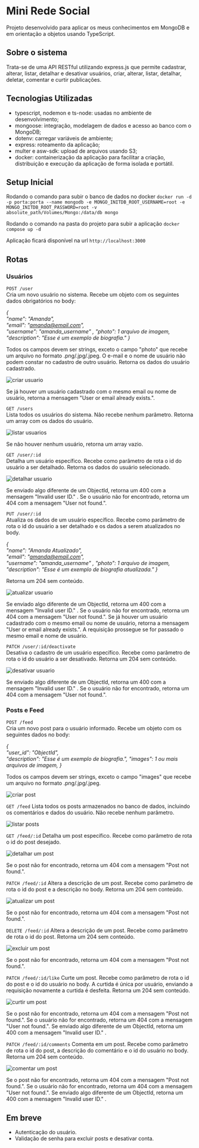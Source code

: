 # Mini Rede Social

Projeto desenvolvido para aplicar os meus conhecimentos em MongoDB e em orientação a objetos usando TypeScript.
## Sobre o sistema
Trata-se de uma API RESTful utilizando express.js que permite cadastrar, alterar, listar, detalhar e desativar usuários, criar, alterar, listar, detalhar, deletar, comentar e curtir publicações.
## Tecnologias Utilizadas
-  typescript, nodemon e ts-node: usadas no ambiente de desenvolvimento;
-  mongoose: integração, modelagem de dados e acesso ao banco com o MongoDB;
-  dotenv: carregar variáveis de ambiente;
-  express: roteamento da aplicação;
-  multer e asw-sdk: upload de arquivos usando S3;
-  docker: containerização da aplicação para facilitar a criação, distribuição e execução da aplicação de forma isolada e portátil.

## Setup Inicial

Rodando o comando para subir o banco de dados no docker
`docker run -d -p porta:porta --name mongodb -e MONGO_INITDB_ROOT_USERNAME=root -e MONGO_INITDB_ROOT_PASSWORD=root -v absolute_path/Volumes/Mongo:/data/db mongo`

Rodando o comando na pasta do projeto para subir a aplicação
`docker compose up -d`

Aplicação ficará disponível na url
`http://localhost:3000`
## Rotas
### Usuários
`POST /user`  
Cria um novo usuário no sistema. Recebe um objeto com os seguintes dados obrigatórios no body:

_{  
	"name": "Amanda",  
	"email": "amanda@email.com",  
	"username": "amanda_username" ,
	"photo": 1 arquivo de imagem,
	"description": "Esse é um exemplo de biografia."
}_

Todos os campos devem ser strings, exceto o campo "photo" que recebe um arquivo no formato .png/.jpg/.jpeg. O e-mail e o nome de usuário não podem constar no cadastro de outro usuário.
Retorna os dados do usuário cadastrado.

![criar usuario](https://f005.backblazeb2.com/file/social-network-ca/readme-pics/POST+user.jpg)

Se já houver um usuário cadastrado com o mesmo email ou nome de usuário, retorna a mensagem "User or email already exists.".

`GET /users`  
Lista todos os usuários do sistema. Não recebe nenhum parâmetro.
Retorna um array com os dados do usuário.

![listar usuarios](https://f005.backblazeb2.com/file/social-network-ca/readme-pics/get+users.jpg)

Se não houver nenhum usuário, retorna um array vazio.

`GET /user/:id`  
Detalha um usuário específico. Recebe como parâmetro de rota o id do usuário a ser detalhado.
Retorna os dados do usuário selecionado.

![detalhar usuario](https://f005.backblazeb2.com/file/social-network-ca/readme-pics/get+user+id.jpg)

Se enviado algo diferente de um ObjectId, retorna um 400 com a mensagem "Invalid user ID." .
Se o usuário não for encontrado, retorna um 404 com a mensagem "User not found.".

`PUT /user/:id`  
Atualiza os dados de um usuário específico. Recebe como parâmetro de rota o id do usuário a ser detalhado e os dados a serem atualizados no body.

_{  
	"name": "Amanda Atualizado",  
	"email": "amanda@email.com",  
	"username": "amanda_username" ,
	"photo": 1 arquivo de imagem,
	"description": "Esse é um exemplo de biografia atualizada."
}_

Retorna um 204 sem conteúdo.

![atualizar usuario](https://f005.backblazeb2.com/file/social-network-ca/readme-pics/update+user+id.jpg)

Se enviado algo diferente de um ObjectId, retorna um 400 com a mensagem "Invalid user ID." .
Se o usuário não for encontrado, retorna um 404 com a mensagem "User not found.".
Se já houver um usuário cadastrado com o mesmo email ou nome de usuário, retorna a mensagem "User or email already exists.". A requisição prossegue se for passado o mesmo email e nome de usuário.

`PATCH /user/:id/deactivate`  
Desativa o cadastro de um usuário específico. Recebe como parâmetro de rota o id do usuário a ser desativado.
Retorna um 204 sem conteúdo.

![desativar usuario](https://f005.backblazeb2.com/file/social-network-ca/readme-pics/patch+user+id+deactivate.jpg)

Se enviado algo diferente de um ObjectId, retorna um 400 com a mensagem "Invalid user ID." .
Se o usuário não for encontrado, retorna um 404 com a mensagem "User not found.".

### Posts e Feed

`POST /feed`  
Cria um novo post para o usuário informado. Recebe um objeto com os seguintes dados no body:

_{  
	"user_id": "ObjectId",  
	"description": "Esse é um exemplo de biografia.",
	"images": 1 ou mais arquivos de imagem,
}_

Todos os campos devem ser strings, exceto o campo "images" que recebe um arquivo no formato .png/.jpg/.jpeg. 

![criar post](https://f005.backblazeb2.com/file/social-network-ca/readme-pics/post+feed.jpg)

`GET /feed` 
Lista todos os posts armazenados no banco de dados, incluindo os comentários e dados do usuário. Não recebe nenhum parâmetro.

![listar posts](https://f005.backblazeb2.com/file/social-network-ca/readme-pics/get+feed.jpg)

`GET /feed/:id` 
Detalha um post específico. Recebe como parâmetro de rota o id do post desejado.

![detalhar um post](https://f005.backblazeb2.com/file/social-network-ca/readme-pics/get+feed+id.jpg)

Se o post não for encontrado, retorna um 404 com a mensagem "Post not found.".

`PATCH /feed/:id` 
Altera a descrição de um post. Recebe como parâmetro de rota o id do post e a descrição no body.
Retorna um 204 sem conteúdo.

![atualizar um post](https://f005.backblazeb2.com/file/social-network-ca/readme-pics/patch+feed+id.jpg)

Se o post não for encontrado, retorna um 404 com a mensagem "Post not found.".

`DELETE /feed/:id` 
Altera a descrição de um post. Recebe como parâmetro de rota o id do post.
Retorna um 204 sem conteúdo.

![excluir um post](https://f005.backblazeb2.com/file/social-network-ca/readme-pics/delete+feed+id.jpg)

Se o post não for encontrado, retorna um 404 com a mensagem "Post not found.".

`PATCH /feed/:id/like` 
Curte um post. Recebe como parâmetro de rota o id do post e o id do usuário no body.
A curtida é única por usuário, enviando a requisição novamente a curtida é desfeita.
Retorna um 204 sem conteúdo.

![curtir um post](https://f005.backblazeb2.com/file/social-network-ca/readme-pics/patch+like.jpg)

Se o post não for encontrado, retorna um 404 com a mensagem "Post not found.".
Se o usuário não for encontrado, retorna um 404 com a mensagem "User not found.".
Se enviado algo diferente de um ObjectId, retorna um 400 com a mensagem "Invalid user ID." .

`PATCH /feed/:id/comments` 
Comenta em um post. Recebe como parâmetro de rota o id do post, a descrição do comentário e o id do usuário no body.
Retorna um 204 sem conteúdo.

![comentar um post](https://f005.backblazeb2.com/file/social-network-ca/readme-pics/patch+comments.jpg)

Se o post não for encontrado, retorna um 404 com a mensagem "Post not found.".
Se o usuário não for encontrado, retorna um 404 com a mensagem "User not found.".
Se enviado algo diferente de um ObjectId, retorna um 400 com a mensagem "Invalid user ID." .

## Em breve
-  Autenticação do usuário.
-  Validação de senha para excluir posts e desativar conta.